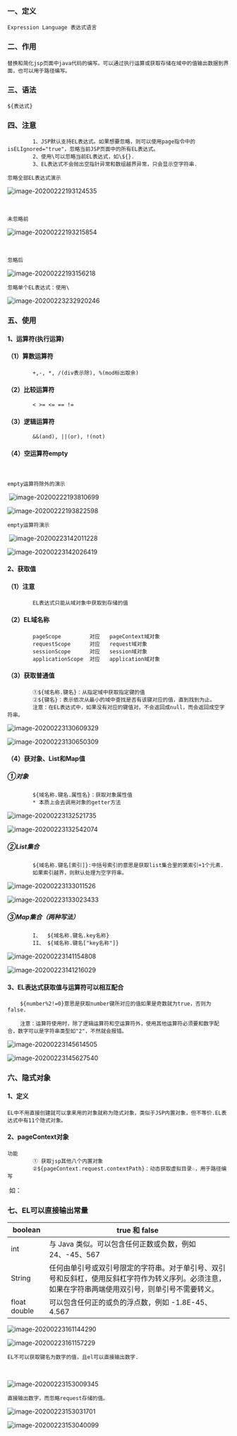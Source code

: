 ### 一、定义

```
Expression Language 表达式语言
```

### 二、作用

```
替换和简化jsp页面中java代码的编写。可以通过执行运算或获取存储在域中的值输出数据到界面，也可以用于路径编写。
```

### 三、语法

```
${表达式}
```

### 四、注意

```
		1、JSP默认支持EL表达式。如果想要忽略，则可以使用page指令中的isELIgnored="true"，忽略当前JSP页面中的所有EL表达式。
		2、使用\可以忽略当前EL表达式，如\${}.
		3、EL表达式不会抛出空指针异常和数组越界异常，只会显示空字符串.
```

```
忽略全部EL表达式演示
```

![image-20200222193124535](..\img\image-20200222193124535.png)

​	

```
未忽略前
```

![image-20200222193215854](..\img\image-20200222193215854.png)

​	

```
忽略后
```

![image-20200222193156218](..\img\image-20200222193156218.png)

```
忽略单个EL表达式：使用\
```



![image-20200223232920246](..\img\image-20200223232920246.png)



### 五、使用

#### 	1、运算符(执行运算)

#### 		（1）算数运算符

```
		+,-, *, /(div表示除), %(mod标出取余)
```

#### 		（2）比较运算符 

```
		< >= <= == !=
```

#### 		（3）逻辑运算符

```
		&&(and), ||(or), !(not)
```

#### 		（4）空运算符empty

​			

```
empty运算符除外的演示
```

​			![image-20200222193810699](..\img\image-20200222193810699.png)

![image-20200222193822598](..\img\image-20200222193822598.png)

```
empty运算符演示
```

​	![image-20200223142011228](..\img\image-20200223142011228.png)

![image-20200223142026419](..\img\image-20200223142026419.png)

#### 	2、获取值

#### 	（1）注意

```
		EL表达式只能从域对象中获取到存储的值
```

#### 	（2）EL域名称

		 	pageScope		  对应   pageContext域对象
		 	requestScope 	  对应   request域对象
		 	sessionScope 	  对应   session域对象
		 	applicationScope  对应   application域对象
#### 	（3）获取普通值

```
		①${域名称.键名}：从指定域中获取指定键的值 
		②${键名}：表示依次从最小的域中查找是否有该键对应的值，直到找到为止。
		注意：在EL表达式中，如果没有对应的键值对，不会返回成null，而会返回成空字符串。
```

![image-20200223130609329](..\img\image-20200223130502317.png)

![image-20200223130650309](..\img\image-20200223130650309.png)

#### （4）获对象、List和Map值

##### 				①对象

```
		${域名称.键名.属性名}：获取对象属性值
		* 本质上会去调用对象的getter方法
```

![image-20200223132521735](..\img\image-20200223132521735.png)

![image-20200223132542074](..\img\image-20200223132542074.png)

##### 				②List集合

			${域名称.键名[索引]}:中括号索引的意思是获取list集合里的第索引+1个元素.
			如果索引越界，则默认处理为空字符串。
![image-20200223133011526](..\img\image-20200223133011526.png)

![image-20200223133023433](..\img\image-20200223133023433.png)



##### 				③Map集合（两种写法）

```
		I、  ${域名称.键名.key名称}
		II、 ${域名称.键名["key名称"]}
```



![image-20200223141154808](..\img\image-20200223141154808.png)

![image-20200223141216029](..\img\image-20200223141216029.png)

#### 3、EL表达式获取值与运算符可以相互配合

```
	${number%2!=0}意思是获取number键所对应的值如果是奇数就为true，否则为false.

	注意：运算符使用时，除了逻辑运算符和空运算符外，使用其他运算符必须要和数字配合，数字可以是字符串类型如"2"，不然就会报错。
```

![image-20200223145614505](..\img\image-20200223145614505.png)

![image-20200223145627540](..\img\image-20200223145627540.png)

### 六、隐式对象

#### 1、定义	

```
EL中不用直接创建就可以拿来用的对象就称为隐式对象，类似于JSP内置对象，但不等价.EL表达式中有11个隐式对象。
```

#### 2、pageContext对象

	功能
			① 获取jsp其他八个内置对象
			②${pageContext.request.contextPath}：动态获取虚拟目录☆，用于路径编写
​			如：<form action="${pageContext.request.contextPath}/xxx">

### 七、EL可以直接输出常量

| boolean      | true 和 false                                                |
| ------------ | ------------------------------------------------------------ |
| int          | 与 Java 类似。可以包含任何正数或负数，例如 24、-45、567      |
| String       | 任何由单引号或双引号限定的字符串。对于单引号、双引号和反斜杠，使用反斜杠字符作为转义序列。必须注意，如果在字符串两端使用双引号，则单引号不需要转义。 |
| float double | 可以包含任何正的或负的浮点数，例如 -1.8E-45、4.567           |

![image-20200223161144290](..\img\image-20200223161144290.png)

![image-20200223161157229](..\img\image-20200223161157229.png)

```
EL不可以获取键名为数字的值，且el可以直接输出数字.
```


​		

![image-20200223153009345](..\img\image-20200223153009345.png)

```
直接输出数字，而忽略request存储的值。
```

![image-20200223153031701](..\img\image-20200223153031701.png)



![image-20200223153040099](..\img\image-20200223153040099.png)